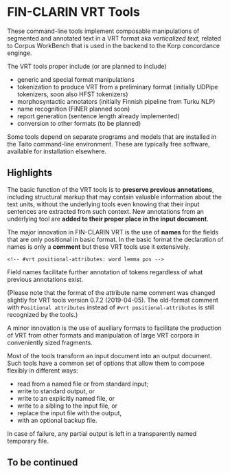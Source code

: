 # FIN-CLARIN VRT Tools

These command-line tools implement composable manipulations of
segmented and annotated text in a VRT format aka *verticalized text*,
related to Corpus WorkBench that is used in the backend to the Korp
concordance enginge.

The VRT tools proper include (or are planned to include)
- generic and special format manipulations
- tokenization to produce VRT from a preliminary format (initially
  UDPipe tokenizers, soon also HFST tokenizers)
- morphosyntactic annotators (initially Finnish pipeline from Turku NLP)
- name recognition (FiNER planned soon)
- report generation (sentence length already implemented)
- conversion to other formats (to be planned)

Some tools depend on separate programs and models that are installed
in the Taito command-line environment. These are typically free
software, available for installation elsewhere.

## Highlights

The basic function of the VRT tools is to **preserve previous
annotations**, including structural markup that may contain valuable
information about the text units, without the underlying tools even
knowing that their input sentences are extracted from such context.
New annotations from an underlying tool are **added to their proper
place in the input document**.

The major innovation in FIN-CLARIN VRT is the use of **names** for the
fields that are only positional in basic format. In the basic format
the declaration of names is only a **comment** but these VRT tools use
it extensively.

    <!-- #vrt positional-attributes: word lemma pos -->

Field names facilitate further annotation of tokens regardless of what
previous annotations exist.

(Please note that the format of the attribute name comment was changed
slightly for VRT tools version 0.7.2 (2019-04-05). The old-format
comment with ``Positional attributes`` instead of ``#vrt
positional-attributes`` is still recognized by the tools.)

A minor innovation is the use of auxiliary formats to facilitate the
production of VRT from other formats and manipulation of large VRT
corpora in conveniently sized fragments.

Most of the tools transform an input document into an output document.
Such tools have a common set of options that allow them to compose
flexibly in different ways:
- read from a named file or from standard input;
- write to standard output, or
- write to an explicitly named file, or
- write to a sibling to the input file, or
- replace the input file with the output,
- with an optional backup file.

In case of failure, any partial output is left in a transparently
named temporary file.

## To be continued
